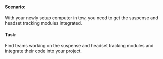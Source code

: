 #### Scenario: 
With your newly setup computer in tow, you need to get the suspense and headset tracking modules integrated.
#### Task: 
Find teams working on the suspense and headset tracking modules and integrate their code into your project.